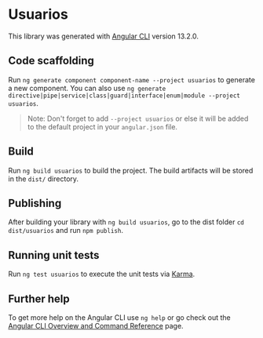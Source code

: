 # Usuarios

This library was generated with [Angular CLI](https://github.com/angular/angular-cli) version 13.2.0.

## Code scaffolding

Run `ng generate component component-name --project usuarios` to generate a new component. You can also use `ng generate directive|pipe|service|class|guard|interface|enum|module --project usuarios`.
> Note: Don't forget to add `--project usuarios` or else it will be added to the default project in your `angular.json` file. 

## Build

Run `ng build usuarios` to build the project. The build artifacts will be stored in the `dist/` directory.

## Publishing

After building your library with `ng build usuarios`, go to the dist folder `cd dist/usuarios` and run `npm publish`.

## Running unit tests

Run `ng test usuarios` to execute the unit tests via [Karma](https://karma-runner.github.io).

## Further help

To get more help on the Angular CLI use `ng help` or go check out the [Angular CLI Overview and Command Reference](https://angular.io/cli) page.
